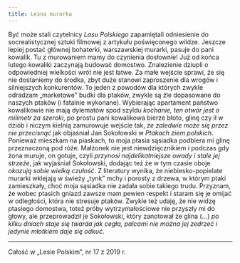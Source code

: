 ```yaml
---
title: Leśna murarka
---
```

Być może stali czytelnicy *Lasu Polskiego* zapamiętali odniesienie do socrealistycznej sztuki filmowej z artykułu poświęconego wildze. Jeszcze lepiej postać głównej bohaterki, warszawskiej murarki, pasuje do pani kowalik. Tu z murowaniem mamy do czynienia dosłownie! Już od końca lutego kowaliki zaczynają budować domostwo. Znalezienie dziupli o odpowiedniej wielkości wrót nie jest łatwe. Za małe wejście sprawi, że się nie dostaniemy do środka, zbyt duże stanowi zaproszenie dla wrogów i silniejszych konkurentów. To jeden z powodów dla których zwykle odradzam „marketowe” budki dla ptaków, zwykle są źle dopasowane do naszych ptaków (i fatalnie wykonane). Wybierając apartament państwo kowalikowie nie mają dylematów spod szyldu *kochanie, ten otwór jest o milimetr za szeroki*, po prostu pani kowalikowa bierze błoto, glinę czy ił w dziób i niczym kielnią zamurowuje wejście tak, *że zaledwie może się przez nie przecisnąć* jak objaśniał Jan Sokołowski w *Ptakach ziem polskich*. Ponieważ mieszkam na piaskach, to moja ptasia sąsiadka podbiera mi glinę przeznaczoną pod róże. Małżonek nie jest niewdzięcznikiem i podczas gdy żona muruje, on gotuje, czyli *przynosi najdelikatniejsze owady i stale jej strzeże*, jak wyjaśniał Sokołowski, dodając też że w tym czasie oboje *okazują sobie wielką czułość*. Z literatury wynika, że niebiesko-popielate murarki wklejają w świeży „tynk” mchy i porosty z drzewa, w którym ptaki zamieszkały, choć moja sąsiadka nie zadała sobie takiego trudu. Przyznam, że wobec ptasich gniazd zawsze mam pewien respekt i staram się je omijać w odległości, która nie stresuje ptaków. Zwykle też udaję, że nie widzę ptasiego domostwa, toteż próby wytrzymałościowe nie przyszły mi do głowy, ale przeprowadził je Sokołowski, który zanotował że glina (…) *po kilku dniach staje się twarda jak cegła, palcami nie można jej zedrzeć i jedynie młotkiem daje się odkuć*.

***

Całość w „Lesie Polskim”, nr 17 z 2019 r.